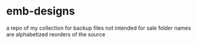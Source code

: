 # emb-designs
a repo of my collection for backup
files not intended for sale
folder names are alphabetized reorders of the source
